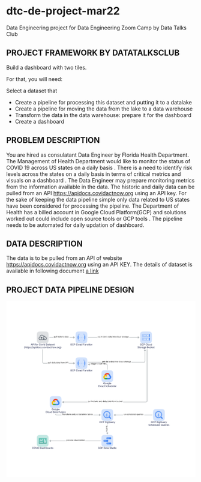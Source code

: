 # dtc-de-project-mar22
Data Engineering project for Data Engineering Zoom Camp by Data Talks Club

## PROJECT FRAMEWORK BY DATATALKSCLUB
Build a dashboard with two tiles.

For that, you will need:

Select a dataset that 
* Create a pipeline for processing this dataset and putting it to a datalake
* Create a pipeline for moving the data from the lake to a data warehouse
* Transform the data in the data warehouse: prepare it for the dashboard
* Create a dashboard

## PROBLEM DESCRIPTION

You are hired as consulatant Data Engineer by Florida Health Department. The Management of Health Department would like to monitor the status of COVID 19 across US states on a daily basis . There is a need to identify risk levels across the states on a daily basis in terms of critical metrics and visuals on a dashboard . The Data Engineer may prepare monitoring metrics from the information available in the data. The historic and daily data can be pulled from an API https://apidocs.covidactnow.org using an API key. For the sake of keeping the data pipeline simple only data related to US states have been considered for processing the pipeline. The Department of Health has a billed account in Google Cloud Platform(GCP) and solutions worked out could include open source tools or GCP tools . The pipeline needs to be automated for daily updation of dashboard. 

## DATA DESCRIPTION

The data is to be pulled from an API of website https://apidocs.covidactnow.org using an API KEY. The details of dataset is available in following document
[a link]()

## PROJECT DATA PIPELINE DESIGN 

![alt text](https://github.com/HSubbu/dtc-de-project-mar22/blob/main/dtc-de-project.png)
